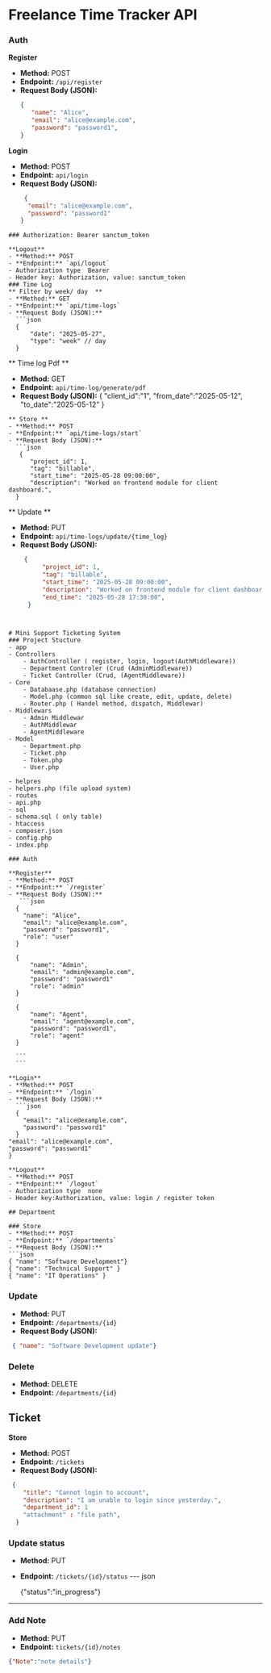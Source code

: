 
# Freelance Time Tracker API
### Auth 

**Register**
  - **Method:** POST  
  - **Endpoint:** `/api/register`  
  - **Request Body (JSON):**
     ``` json
     {
        "name": "Alice",
        "email": "alice@example.com",
        "password": "password1",
    }
     
    ```

**Login**
  - **Method:** POST  
  - **Endpoint:** `api/login`  
  - **Request Body (JSON):**
    ```json
     {
      "email": "alice@example.com",
      "password": "password1"
    }
  ```
### Authorization: Bearer sanctum_token

**Logout**
  - **Method:** POST  
  - **Endpoint:** `api/logout`
  - Authorization type  Bearer
  - Header key: Authorization, value: sanctum_token
### Time Log
** Filter by week/ day  **
  - **Method:** GET
  - **Endpoint:** `api/time-logs`  
  - **Request Body (JSON):**
    ```json
    {
        "date": "2025-05-27",
        "type": "week" // day
    }
  ```

** Time log Pdf **
  - **Method:** GET
  - **Endpoint:** `api/time-log/generate/pdf`  
  - **Request Body (JSON):**
    {
        "client_id":"1",
        "from_date":"2025-05-12",
        "to_date":"2025-05-12"
    }
  ```
** Store **
  - **Method:** POST  
  - **Endpoint:** `api/time-logs/start`  
  - **Request Body (JSON):**
    ```json
     {
        "project_id": 1,
        "tag": "billable",
        "start_time": "2025-05-28 09:00:00",
        "description": "Worked on frontend module for client dashboard.",
    }
  ```
** Update **
  - **Method:** PUT  
  - **Endpoint:** `api/time-logs/update/{time_log}`  
  - **Request Body (JSON):**
    ```json
     {
          "project_id": 1,
          "tag": "billable",
          "start_time": "2025-05-28 09:00:00",
          "description": "Worked on frontend module for client dashboard.",
          "end_time": "2025-05-28 17:30:00",
      }
  ```


# Mini Support Ticketing System
### Project Stucture 
- app
  - Controllers
      - AuthController ( register, login, logout(AuthMiddleware))
      - Department Controler (Crud (AdminMiddleware))
      - Ticket Controller (Crud, (AgentMiddleware))
  - Core
      - Databaase.php (database connection)
      - Model.php (common sql like create, edit, update, delete)
      - Router.php ( Handel method, dispatch, Middlewar)
  - Middlewars
      - Admin Middlewar
      - AuthMiddlewar 
      - AgentMiddleware
  - Model
      - Department.php
      - Ticket.php
      - Token.php
      - User.php
  
- helpres
  - helpers.php (file upload system)
- routes
  - api.php 
- sql
  - schema.sql ( only table)
- htaccess
- composer.json
- config.php
- index.php 
      
### Auth 

**Register**
  - **Method:** POST  
  - **Endpoint:** `/register`  
  - **Request Body (JSON):**
     ```json
    {
      "name": "Alice",
      "email": "alice@example.com",
      "password": "password1",
      "role": "user"
    }

    {
        "name": "Admin",
        "email": "admin@example.com",
        "password": "password1"
        "role": "admin"
    }

    {
        "name": "Agent",
        "email": "agent@example.com",
        "password": "password1",
        "role": "agent"
    }
        
    ```
    ```

**Login**
  - **Method:** POST  
  - **Endpoint:** `/login`  
  - **Request Body (JSON):**
    ```json
    {
      "email": "alice@example.com",
      "password": "password1"
    }
  "email": "alice@example.com",
  "password": "password1"
}

**Logout**
  - **Method:** POST  
  - **Endpoint:** `/logout`
  - Authorization type  none
  - Header key:Authorization, value: login / register token

## Department 

### Store
- **Method:** POST  
- **Endpoint:** `/departments`  
- **Request Body (JSON):**
  ```json
  { "name": "Software Development"}
  { "name": "Technical Support" }
  { "name": "IT Operations" }
  ```

### Update
- **Method:** PUT  
- **Endpoint:** `/departments/{id}`  
- **Request Body (JSON):**
```json
 { "name": "Software Development update"}
```
### Delete
- **Method:** DELETE
- **Endpoint:** `/departments/{id}`
## Ticket
**Store**
- **Method:** POST
- **Endpoint:** `/tickets`  
- **Request Body (JSON):**
```json
 {
    "title": "Cannot login to account",
    "description": "I am unable to login since yesterday.",
    "department_id": 1
    "attachment" : "file path",
  }
```
### Update status 
- **Method:** PUT
- **Endpoint:** `/tickets/{id}/status`
--- json

  {"status":"in_progress"}
---
### Add Note
- **Method:** PUT
- **Endpoint:** `tickets/{id}/notes`
``` json
{"Note":"note details"}
```
   






  
